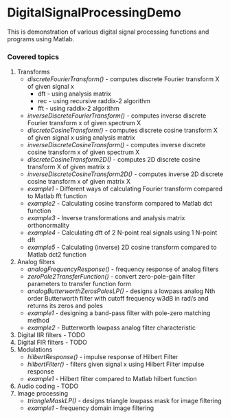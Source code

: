 # DigitalSignalProcessingDemo
This is demonstration of various digital signal processing functions and programs using Matlab.

### Covered topics
1. Transforms
   - *discreteFourierTransform()* - computes discrete Fourier transform X of given signal x
      - dft - using analysis matrix
      - rec - using recursive raddix-2 algorithm
      - fft - using raddix-2 algorithm
   - *inverseDiscreteFourierTransform()* - computes inverse discrete Fourier transform x of given spectrum X
   - *discreteCosineTransform()* - computes discrete cosine transform X of given signal x using analysis matrix
   - *inverseDiscreteCosineTransform()* - computes inverse discrete cosine transform x of given spectrum X
   - *discreteCosineTransform2D()* - computes 2D discrete cosine transform X of given matrix x
   - *inverseDiscreteCosineTransform2D()* - computes inverse 2D discrete cosine transform x of given matrix X
   - *example1* - Different ways of calculating Fourier transform compared to Matlab fft function
   - *example2* - Calculating cosine transform compared to Matlab dct function
   - *example3* - Inverse transformations and analysis matrix orthonormality
   - *example4* - Calculating dft of 2 N-point real signals using 1 N-point dft
   - *example5* - Calculating (inverse) 2D cosine transform compared to Matlab dct2 function
2. Analog filters
   - *analogFrequencyResponse()* - frequency response of analog filters
   - *zeroPole2TransferFunction()* - convert zero-pole-gain filter parameters to transfer function form
   - *analogButterworthZerosPolesLP()* - designs a lowpass analog Nth order Butterworth filter with cutoff frequency w3dB in rad/s and returns its zeros and poles
   - *example1* - designing a band-pass filter with pole-zero matching method
   - *example2* - Butterworth lowpass analog filter characteristic
3. Digital IIR filters - TODO
4. Digital FIR filters - TODO
5. Modulations
   - *hilbertResponse()* - impulse response of Hilbert Filter
   - *hilbertFilter()* - filters given signal x using Hilbert Filter impulse response
   - *example1* - Hilbert filter compared to Matlab hilbert function
6. Audio coding - TODO
7. Image processing
   - *triangleMaskLP()* - designs triangle lowpass mask for image filtering
   - *example1* - frequency domain image filtering
